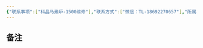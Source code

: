 ```yaml
---
{"联系事项":["科晶马弗炉-1500维修"],"联系方式":["微信：TL-18692270657"],"所属单位":["科为"],"添加时间":"2024-09-14 18:17","tags":null,"dg-publish":true,"permalink":"/联系人/许进朝/","dgPassFrontmatter":true,"noteIcon":"","created":"2024-09-14T18:17:47.655+08:00","updated":"2024-09-15T19:45:07.399+08:00"}
---
```


## 备注
